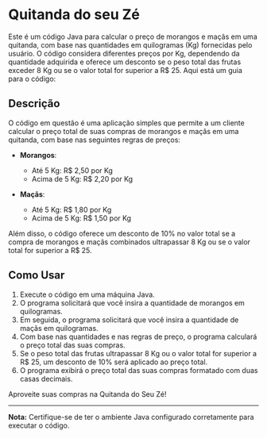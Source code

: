 # Quitanda do seu Zé 


Este é um código Java para calcular o preço de morangos e maçãs em uma quitanda, com base nas quantidades em quilogramas (Kg) fornecidas pelo usuário. O código considera diferentes preços por Kg, dependendo da quantidade adquirida e oferece um desconto se o peso total das frutas exceder 8 Kg ou se o valor total for superior a R$ 25. Aqui está um guia para o código:

## Descrição

O código em questão é uma aplicação simples que permite a um cliente calcular o preço total de suas compras de morangos e maçãs em uma quitanda, com base nas seguintes regras de preços:

- **Morangos**:
  - Até 5 Kg: R$ 2,50 por Kg
  - Acima de 5 Kg: R$ 2,20 por Kg

- **Maçãs**:
  - Até 5 Kg: R$ 1,80 por Kg
  - Acima de 5 Kg: R$ 1,50 por Kg

Além disso, o código oferece um desconto de 10% no valor total se a compra de morangos e maçãs combinados ultrapassar 8 Kg ou se o valor total for superior a R$ 25.

## Como Usar

1. Execute o código em uma máquina Java.
2. O programa solicitará que você insira a quantidade de morangos em quilogramas.
3. Em seguida, o programa solicitará que você insira a quantidade de maçãs em quilogramas.
4. Com base nas quantidades e nas regras de preço, o programa calculará o preço total das suas compras.
5. Se o peso total das frutas ultrapassar 8 Kg ou o valor total for superior a R$ 25, um desconto de 10% será aplicado ao preço total.
6. O programa exibirá o preço total das suas compras formatado com duas casas decimais.

Aproveite suas compras na Quitanda do Seu Zé!

---

**Nota:** Certifique-se de ter o ambiente Java configurado corretamente para executar o código.
